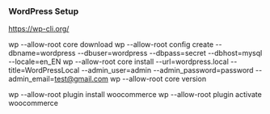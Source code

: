 ### WordPress Setup

https://wp-cli.org/

wp --allow-root core download
wp --allow-root config create --dbname=wordpress --dbuser=wordpress --dbpass=secret --dbhost=mysql --locale=en_EN
wp --allow-root core install --url=wordpress.local --title=WordPressLocal --admin_user=admin --admin_password=password --admin_email=test@gmail.com
wp --allow-root core version

wp --allow-root plugin install woocommerce
wp --allow-root plugin activate woocommerce